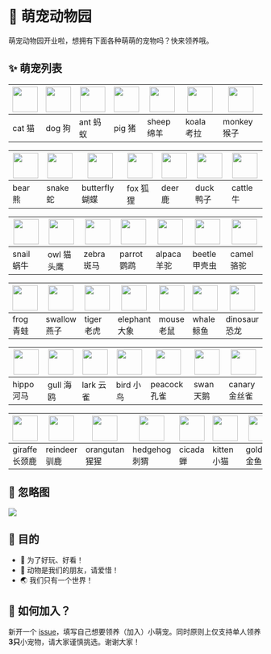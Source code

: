 # 🌈 萌宠动物园

萌宠动物园开业啦，想拥有下面各种萌萌的宠物吗？快来领养哦。

## ✨ 萌宠列表

| <img src="https://avatars0.githubusercontent.com/u/70745181?s=200&v=4" width="50" /> | <img src="https://avatars1.githubusercontent.com/u/70746150?s=200&v=4" width="50" /> | <img src="https://avatars2.githubusercontent.com/u/70746215?s=200&v=4" width="50" /> | <img src="https://avatars1.githubusercontent.com/u/70749293?s=200&v=4" width="50" /> | <img src="https://avatars1.githubusercontent.com/u/70750007?s=200&v=4" width="50" /> | <img src="https://avatars1.githubusercontent.com/u/70750089?s=200&v=4" width="50" /> | <img src="https://avatars1.githubusercontent.com/u/70750531?s=200&v=4" width="50" /> |
| -- | -- | -- |--  | -- | -- | -- |
| cat 猫 |  dog 狗 | ant 蚂蚁 | pig 猪 | sheep 绵羊 | koala 考拉 | monkey 猴子 |

| <img src="https://avatars2.githubusercontent.com/u/70750582?s=200&v=4" width="50" /> | <img src="https://avatars2.githubusercontent.com/u/70750638?s=200&v=4" width="50"/> | <img src="https://avatars2.githubusercontent.com/u/70750798?s=200&v=4" width="50" /> | <img src="https://avatars1.githubusercontent.com/u/70750872?s=200&v=4" width="50" /> | <img src="https://avatars3.githubusercontent.com/u/70750953?s=200&v=4" width="50" /> | <img src="https://avatars2.githubusercontent.com/u/70751028?s=200&v=4" width="50" /> | <img src="https://avatars0.githubusercontent.com/u/70751211?s=200&v=4" width="50" /> |
| -- | -- | -- |--  | -- | -- | -- |
|bear 熊 | snake 蛇|butterfly 蝴蝶| fox 狐狸|deer 鹿 | duck 鸭子|cattle 牛 |

| <img src="https://avatars3.githubusercontent.com/u/70751299?s=200&v=4" width="50" /> | <img src="https://avatars2.githubusercontent.com/u/70752100?s=200&v=4" width="50" /> | <img src="https://avatars3.githubusercontent.com/u/70752158?s=200&v=4" width="50" /> | <img src="https://avatars1.githubusercontent.com/u/70752245?s=200&v=4" width="50" /> | <img src="https://avatars0.githubusercontent.com/u/70752315?s=200&v=4" width="50" /> | <img src="https://avatars0.githubusercontent.com/u/70752362?s=200&v=4" width="50" /> | <img src="https://avatars3.githubusercontent.com/u/70752397?s=200&v=4" width="50" /> |
| -- | -- | -- |--  | -- | -- | -- |
| snail 蜗牛| owl 猫头鹰| zebra 斑马| parrot 鹦鹉 | alpaca 羊驼| beetle 甲壳虫 | camel 骆驼|

| <img src="https://avatars2.githubusercontent.com/u/70752488?s=200&v=4" width="50" /> | <img src="https://avatars2.githubusercontent.com/u/70752630?s=200&v=4" width="50" /> | <img src="https://avatars0.githubusercontent.com/u/70752665?s=200&v=4" width="50" /> | <img src="https://avatars1.githubusercontent.com/u/70752728?s=200&v=4" width="50" /> | <img src="https://avatars0.githubusercontent.com/u/70752757?s=200&v=4" width="50" /> | <img src="https://avatars3.githubusercontent.com/u/70752793?s=200&v=4" width="50" /> | <img src="https://avatars2.githubusercontent.com/u/70752846?s=200&v=4" width="50" /> |
| -- | -- | -- |--  | -- | -- | -- |
| frog 青蛙| swallow 燕子 | tiger 老虎 | elephant 大象| mouse 老鼠 | whale 鲸鱼| dinosaur 恐龙 |

| <img src="https://avatars0.githubusercontent.com/u/70752881?s=200&v=4" width="50" /> | <img src="https://avatars2.githubusercontent.com/u/70752962?s=200&v=4" width="50" /> | <img src="https://avatars1.githubusercontent.com/u/70753047?s=200&v=4" width="50" /> | <img src="https://avatars3.githubusercontent.com/u/70757307?s=200&v=4" width="50" /> | <img src="https://avatars3.githubusercontent.com/u/70757494?s=200&v=4" width="50" /> | <img src="https://avatars2.githubusercontent.com/u/70757521?s=200&v=4" width="50" /> | <img src="https://avatars0.githubusercontent.com/u/70757575?s=200&v=4" width="50" /> |
| -- | -- | -- |--  | -- | -- | -- |
|hippo 河马 | gull 海鸥 | lark 云雀 | bird 小鸟 | peacock 孔雀 | swan 天鹅 | canary 金丝雀|

| <img src="https://avatars2.githubusercontent.com/u/70757639?s=200&v=4" width="50" /> | <img src="https://avatars1.githubusercontent.com/u/70757664?s=200&v=4" width="50" /> | <img src="https://avatars0.githubusercontent.com/u/70757694?s=200&v=4" width="50" /> | <img src="https://avatars3.githubusercontent.com/u/70757725?s=200&v=4" width="50" /> | <img src="https://avatars3.githubusercontent.com/u/70757758?s=200&v=4" width="50" /> | <img src="https://avatars2.githubusercontent.com/u/70757890?s=200&v=4" width="50" /> | <img src="https://avatars3.githubusercontent.com/u/70762676?s=200&v=4" width="50" />|
| -- | -- | -- |--  | -- | -- | -- |
| giraffe 长颈鹿 | reindeer 驯鹿 | orangutan 猩猩 | hedgehog 刺猬| cicada 蝉 | kitten 小猫| goldfish 金鱼 |

## 🌟 忽略图

![](https://github.com/zoo-js/zoo/blob/master/assets/zoo.PNG?raw=true)

## 💖 目的

- 🎁 为了好玩、好看！
- 🙂 动物是我们的朋友，请爱惜！
- 🌏 我们只有一个世界！

## 💄 如何加入？

新开一个 [issue](https://github.com/zoo-js/zoo/issues)，填写自己想要领养（加入）小萌宠。同时原则上仅支持单人领养**3只**小宠物，请大家谨慎挑选。谢谢大家！
